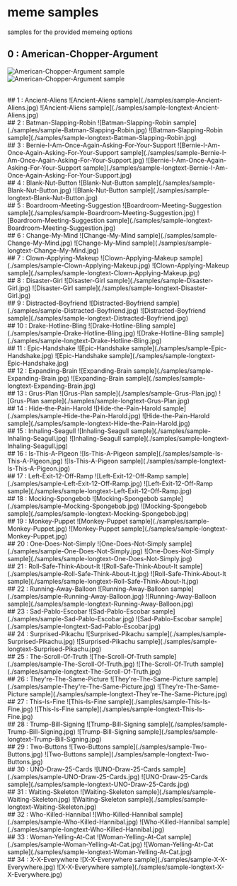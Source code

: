 # meme samples
samples for the provided memeing options



## 0 : American-Chopper-Argument
![American-Chopper-Argument sample](./samples/sample-American-Chopper-Argument.jpg)
![American-Chopper-Argument sample](./samples/sample-longtext-American-Chopper-Argument.jpg)


<br>
## 1 : Ancient-Aliens
![Ancient-Aliens sample](./samples/sample-Ancient-Aliens.jpg)
![Ancient-Aliens sample](./samples/sample-longtext-Ancient-Aliens.jpg)


<br>
## 2 : Batman-Slapping-Robin
![Batman-Slapping-Robin sample](./samples/sample-Batman-Slapping-Robin.jpg)
![Batman-Slapping-Robin sample](./samples/sample-longtext-Batman-Slapping-Robin.jpg)


<br>
## 3 : Bernie-I-Am-Once-Again-Asking-For-Your-Support
![Bernie-I-Am-Once-Again-Asking-For-Your-Support sample](./samples/sample-Bernie-I-Am-Once-Again-Asking-For-Your-Support.jpg)
![Bernie-I-Am-Once-Again-Asking-For-Your-Support sample](./samples/sample-longtext-Bernie-I-Am-Once-Again-Asking-For-Your-Support.jpg)


<br>
## 4 : Blank-Nut-Button
![Blank-Nut-Button sample](./samples/sample-Blank-Nut-Button.jpg)
![Blank-Nut-Button sample](./samples/sample-longtext-Blank-Nut-Button.jpg)


<br>
## 5 : Boardroom-Meeting-Suggestion
![Boardroom-Meeting-Suggestion sample](./samples/sample-Boardroom-Meeting-Suggestion.jpg)
![Boardroom-Meeting-Suggestion sample](./samples/sample-longtext-Boardroom-Meeting-Suggestion.jpg)


<br>
## 6 : Change-My-Mind
![Change-My-Mind sample](./samples/sample-Change-My-Mind.jpg)
![Change-My-Mind sample](./samples/sample-longtext-Change-My-Mind.jpg)


<br>
## 7 : Clown-Applying-Makeup
![Clown-Applying-Makeup sample](./samples/sample-Clown-Applying-Makeup.jpg)
![Clown-Applying-Makeup sample](./samples/sample-longtext-Clown-Applying-Makeup.jpg)


<br>
## 8 : Disaster-Girl
![Disaster-Girl sample](./samples/sample-Disaster-Girl.jpg)
![Disaster-Girl sample](./samples/sample-longtext-Disaster-Girl.jpg)


<br>
## 9 : Distracted-Boyfriend
![Distracted-Boyfriend sample](./samples/sample-Distracted-Boyfriend.jpg)
![Distracted-Boyfriend sample](./samples/sample-longtext-Distracted-Boyfriend.jpg)


<br>
## 10 : Drake-Hotline-Bling
![Drake-Hotline-Bling sample](./samples/sample-Drake-Hotline-Bling.jpg)
![Drake-Hotline-Bling sample](./samples/sample-longtext-Drake-Hotline-Bling.jpg)


<br>
## 11 : Epic-Handshake
![Epic-Handshake sample](./samples/sample-Epic-Handshake.jpg)
![Epic-Handshake sample](./samples/sample-longtext-Epic-Handshake.jpg)


<br>
## 12 : Expanding-Brain
![Expanding-Brain sample](./samples/sample-Expanding-Brain.jpg)
![Expanding-Brain sample](./samples/sample-longtext-Expanding-Brain.jpg)


<br>
## 13 : Grus-Plan
![Grus-Plan sample](./samples/sample-Grus-Plan.jpg)
![Grus-Plan sample](./samples/sample-longtext-Grus-Plan.jpg)


<br>
## 14 : Hide-the-Pain-Harold
![Hide-the-Pain-Harold sample](./samples/sample-Hide-the-Pain-Harold.jpg)
![Hide-the-Pain-Harold sample](./samples/sample-longtext-Hide-the-Pain-Harold.jpg)


<br>
## 15 : Inhaling-Seagull
![Inhaling-Seagull sample](./samples/sample-Inhaling-Seagull.jpg)
![Inhaling-Seagull sample](./samples/sample-longtext-Inhaling-Seagull.jpg)


<br>
## 16 : Is-This-A-Pigeon
![Is-This-A-Pigeon sample](./samples/sample-Is-This-A-Pigeon.jpg)
![Is-This-A-Pigeon sample](./samples/sample-longtext-Is-This-A-Pigeon.jpg)


<br>
## 17 : Left-Exit-12-Off-Ramp
![Left-Exit-12-Off-Ramp sample](./samples/sample-Left-Exit-12-Off-Ramp.jpg)
![Left-Exit-12-Off-Ramp sample](./samples/sample-longtext-Left-Exit-12-Off-Ramp.jpg)


<br>
## 18 : Mocking-Spongebob
![Mocking-Spongebob sample](./samples/sample-Mocking-Spongebob.jpg)
![Mocking-Spongebob sample](./samples/sample-longtext-Mocking-Spongebob.jpg)


<br>
## 19 : Monkey-Puppet
![Monkey-Puppet sample](./samples/sample-Monkey-Puppet.jpg)
![Monkey-Puppet sample](./samples/sample-longtext-Monkey-Puppet.jpg)


<br>
## 20 : One-Does-Not-Simply
![One-Does-Not-Simply sample](./samples/sample-One-Does-Not-Simply.jpg)
![One-Does-Not-Simply sample](./samples/sample-longtext-One-Does-Not-Simply.jpg)


<br>
## 21 : Roll-Safe-Think-About-It
![Roll-Safe-Think-About-It sample](./samples/sample-Roll-Safe-Think-About-It.jpg)
![Roll-Safe-Think-About-It sample](./samples/sample-longtext-Roll-Safe-Think-About-It.jpg)


<br>
## 22 : Running-Away-Balloon
![Running-Away-Balloon sample](./samples/sample-Running-Away-Balloon.jpg)
![Running-Away-Balloon sample](./samples/sample-longtext-Running-Away-Balloon.jpg)


<br>
## 23 : Sad-Pablo-Escobar
![Sad-Pablo-Escobar sample](./samples/sample-Sad-Pablo-Escobar.jpg)
![Sad-Pablo-Escobar sample](./samples/sample-longtext-Sad-Pablo-Escobar.jpg)


<br>
## 24 : Surprised-Pikachu
![Surprised-Pikachu sample](./samples/sample-Surprised-Pikachu.jpg)
![Surprised-Pikachu sample](./samples/sample-longtext-Surprised-Pikachu.jpg)


<br>
## 25 : The-Scroll-Of-Truth
![The-Scroll-Of-Truth sample](./samples/sample-The-Scroll-Of-Truth.jpg)
![The-Scroll-Of-Truth sample](./samples/sample-longtext-The-Scroll-Of-Truth.jpg)


<br>
## 26 : They're-The-Same-Picture
![They're-The-Same-Picture sample](./samples/sample-They're-The-Same-Picture.jpg)
![They're-The-Same-Picture sample](./samples/sample-longtext-They're-The-Same-Picture.jpg)


<br>
## 27 : This-Is-Fine
![This-Is-Fine sample](./samples/sample-This-Is-Fine.jpg)
![This-Is-Fine sample](./samples/sample-longtext-This-Is-Fine.jpg)


<br>
## 28 : Trump-Bill-Signing
![Trump-Bill-Signing sample](./samples/sample-Trump-Bill-Signing.jpg)
![Trump-Bill-Signing sample](./samples/sample-longtext-Trump-Bill-Signing.jpg)


<br>
## 29 : Two-Buttons
![Two-Buttons sample](./samples/sample-Two-Buttons.jpg)
![Two-Buttons sample](./samples/sample-longtext-Two-Buttons.jpg)


<br>
## 30 : UNO-Draw-25-Cards
![UNO-Draw-25-Cards sample](./samples/sample-UNO-Draw-25-Cards.jpg)
![UNO-Draw-25-Cards sample](./samples/sample-longtext-UNO-Draw-25-Cards.jpg)


<br>
## 31 : Waiting-Skeleton
![Waiting-Skeleton sample](./samples/sample-Waiting-Skeleton.jpg)
![Waiting-Skeleton sample](./samples/sample-longtext-Waiting-Skeleton.jpg)


<br>
## 32 : Who-Killed-Hannibal
![Who-Killed-Hannibal sample](./samples/sample-Who-Killed-Hannibal.jpg)
![Who-Killed-Hannibal sample](./samples/sample-longtext-Who-Killed-Hannibal.jpg)


<br>
## 33 : Woman-Yelling-At-Cat
![Woman-Yelling-At-Cat sample](./samples/sample-Woman-Yelling-At-Cat.jpg)
![Woman-Yelling-At-Cat sample](./samples/sample-longtext-Woman-Yelling-At-Cat.jpg)


<br>
## 34 : X-X-Everywhere
![X-X-Everywhere sample](./samples/sample-X-X-Everywhere.jpg)
![X-X-Everywhere sample](./samples/sample-longtext-X-X-Everywhere.jpg)


<br>
